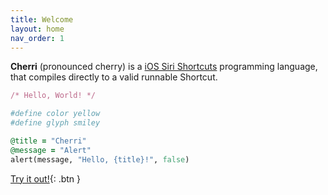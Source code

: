 ```yaml
---
title: Welcome
layout: home
nav_order: 1
---
```


**Cherri** (pronounced cherry) is a [iOS Siri Shortcuts](https://apps.apple.com/us/app/shortcuts/id915249334) programming language, that compiles directly to a valid runnable Shortcut.

<div class="code-example" markdown="1">

```ruby
/* Hello, World! */

#define color yellow
#define glyph smiley

@title = "Cherri"
@message = "Alert"
alert(message, "Hello, {title}!", false)
```
[Try it out!](https://playground.cherrilang.org){: .btn }
